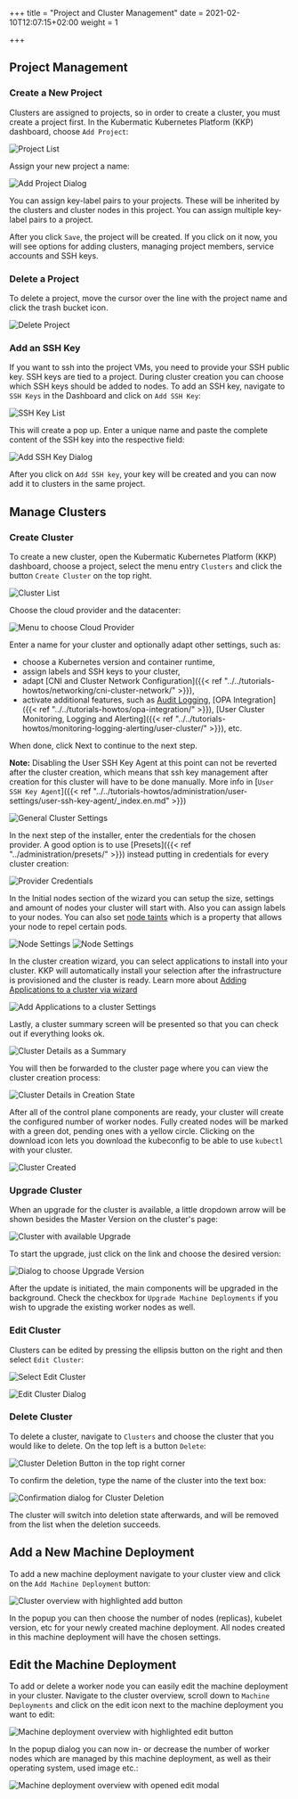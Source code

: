 +++
title = "Project and Cluster Management"
date = 2021-02-10T12:07:15+02:00
weight = 1

+++

## Project Management

### Create a New Project

Clusters are assigned to projects, so in order to create a cluster, you must create a project first. In the Kubermatic Kubernetes Platform (KKP) dashboard, choose `Add Project`:

![Project List](/img/kubermatic/main/tutorials/projects_overview.png?classes=shadow,border "Project List")

Assign your new project a name:

![Add Project Dialog](/img/kubermatic/main/tutorials/project_add.png?classes=shadow,border "Add Project Dialog")

You can assign key-label pairs to your projects. These will be inherited by the clusters and cluster nodes in this project. You can assign multiple key-label pairs to a project.

After you click `Save`, the project will be created. If you click on it now, you will see options for adding clusters, managing project members, service accounts and SSH keys.


### Delete a Project

To delete a project, move the cursor over the line with the project name and click the trash bucket icon.

![Delete Project](/img/kubermatic/main/tutorials/project_delete.png?classes=shadow,border "Delete Project")


### Add an SSH Key

If you want to ssh into the project VMs, you need to provide your SSH public key. SSH keys are tied to a project. During cluster creation you can choose which SSH keys should be added to nodes. To add an SSH key, navigate to `SSH Keys` in the Dashboard and click on `Add SSH Key`:

![SSH Key List](/img/kubermatic/main/tutorials/sshkeys_overview.png?classes=shadow,border "SSH Key List")

This will create a pop up. Enter a unique name and paste the complete content of the SSH key into the respective field:

![Add SSH Key Dialog](/img/kubermatic/main/tutorials/sshkeys_add_dialog.png?classes=shadow,border "Add SSH Key Dialog")

After you click on `Add SSH key`, your key will be created and you can now add it to clusters in the same project.


## Manage Clusters

### Create Cluster

To create a new cluster, open the Kubermatic Kubernetes Platform (KKP) dashboard, choose a project, select the menu entry `Clusters` and click the button `Create Cluster` on the top right.

![Cluster List](/img/kubermatic/main/tutorials/cluster_list.png?classes=shadow,border "Cluster List")

Choose the cloud provider and the datacenter:

![Menu to choose Cloud Provider](/img/kubermatic/main/tutorials/wizard_step_1.png?classes=shadow,border "Menu to choose Cloud Provider")

Enter a name for your cluster and optionally adapt other settings, such as:

- choose a Kubernetes version and container runtime,
- assign labels and SSH keys to your cluster,
- adapt [CNI and Cluster Network Configuration]({{< ref "../../tutorials-howtos/networking/cni-cluster-network/" >}}),
- activate additional features, such as [Audit Logging](https://kubernetes.io/docs/tasks/debug-application-cluster/audit/), [OPA Integration]({{< ref "../../tutorials-howtos/opa-integration/" >}}), [User Cluster Monitoring, Logging and Alerting]({{< ref "../../tutorials-howtos/monitoring-logging-alerting/user-cluster/" >}}), etc.

When done, click Next to continue to the next step.

**Note:**
Disabling the User SSH Key Agent at this point can not be reverted after the cluster creation, which means that ssh key management after creation for this cluster will have to be done manually. More info in [`User SSH Key Agent`]({{< ref "../../tutorials-howtos/administration/user-settings/user-ssh-key-agent/_index.en.md" >}})

![General Cluster Settings](/img/kubermatic/main/tutorials/wizard_step_2.png?classes=shadow,border "General Cluster Settings")


In the next step of the installer, enter the credentials for the chosen provider. A good option is to use [Presets]({{< ref "../administration/presets/" >}}) instead putting in credentials for every cluster creation:

![Provider Credentials](/img/kubermatic/main/tutorials/wizard_step_3.png?classes=shadow,border "Provider Credentials")

In the Initial nodes section of the wizard you can setup the size, settings and amount of nodes your cluster will start with. Also you can assign labels to your nodes. You can also set [node taints](https://kubernetes.io/docs/concepts/configuration/taint-and-toleration/) which is a property that allows your node to repel certain pods.

![Node Settings](/img/kubermatic/main/tutorials/wizard_step_4.png?classes=shadow,border "Node Settings")
![Node Settings](/img/kubermatic/main/tutorials/wizard_step_4.1.png?classes=shadow,border "Node Settings")

In the cluster creation wizard, you can select applications to install into your cluster. KKP will automatically install your selection after the infrastructure is provisioned and the cluster is ready. Learn more about [Adding Applications to a cluster via wizard](https://docs.kubermatic.com/kubermatic/main/tutorials-howtos/applications/add-applications-to-cluster/)

![Add Applications to a cluster Settings](/img/kubermatic/main/tutorials/wizard_step_5.png?classes=shadow,border "Add Applications")

Lastly, a cluster summary screen will be presented so that you can check out if everything looks ok.

![Cluster Details as a Summary](/img/kubermatic/main/tutorials/wizard_step_6.png?classes=shadow,border "Cluster Details as a Summary")

You will then be forwarded to the cluster page where you can view the cluster creation process:

![Cluster Details in Creation State](/img/kubermatic/main/tutorials/cluster_details_after_creation.png?classes=shadow,border "Cluster Details in Creation State")

After all of the control plane components are ready, your cluster will create the configured number of worker nodes. Fully created nodes will be marked with a green dot, pending ones with a yellow circle. Clicking on the download icon lets you download the kubeconfig to be able to use `kubectl` with your cluster.

![Cluster Created](/img/kubermatic/main/tutorials/cluster_details_overview.png?classes=shadow,border "Cluster Created")

### Upgrade Cluster

When an upgrade for the cluster is available, a little dropdown arrow will be shown besides the Master Version on the cluster's page:

![Cluster with available Upgrade](/img/kubermatic/main/tutorials/upgrade_version.png?classes=shadow,border "Cluster with available Upgrade")

To start the upgrade, just click on the link and choose the desired version:

![Dialog to choose Upgrade Version](/img/kubermatic/main/tutorials/change_version.png?classes=shadow,border "Dialog to choose Upgrade Version")

After the update is initiated, the main components will be upgraded in the background. Check the checkbox for `Upgrade Machine Deployments` if you wish to upgrade the existing worker nodes as well.

### Edit Cluster

Clusters can be edited by pressing the ellipsis button on the right and then select `Edit Cluster`:

![Select Edit Cluster](/img/kubermatic/main/tutorials/cluster_edit_menu.png?classes=shadow,border "Select Edit Cluster")

![Edit Cluster Dialog](/img/kubermatic/main/tutorials/edit_cluster_dialog.png?classes=shadow,border "Edit Cluster Dialog")

### Delete Cluster

To delete a cluster, navigate to `Clusters` and choose the cluster that you would like to delete. On the top left is a button `Delete`:

![Cluster Deletion Button in the top right corner](/img/kubermatic/main/tutorials/delete_cluster_button.png?classes=shadow,border "Cluster Deletion Button in the top right corner")

To confirm the deletion, type the name of the cluster into the text box:

![Confirmation dialog for Cluster Deletion](/img/kubermatic/main/tutorials/delete_cluster.png?classes=shadow,border "Confirmation dialog for Cluster Deletion")

The cluster will switch into deletion state afterwards, and will be removed from the list when the deletion succeeds.


## Add a New Machine Deployment

To add a new machine deployment navigate to your cluster view and click on the `Add Machine Deployment` button:

![Cluster overview with highlighted add button](/img/kubermatic/main/tutorials/add_machine_deployment.png?classes=shadow,border "Cluster overview with highlighted add button")

In the popup you can then choose the number of nodes (replicas), kubelet version, etc for your newly created machine deployment. All nodes created in this machine deployment will have the chosen settings.

## Edit the Machine Deployment

To add or delete a worker node you can easily edit the machine deployment in your cluster. Navigate to the cluster overview, scroll down to `Machine Deployments` and click on the edit icon next to the machine deployment you want to edit:

![Machine deployment overview with highlighted edit button](/img/kubermatic/main/tutorials/machine_deployment_edit.png?classes=shadow,border "Machine deployment overview with highlighted edit button")

In the popup dialog you can now in- or decrease the number of worker nodes which are managed by this machine deployment, as well as their operating system, used image etc.:

![Machine deployment overview with opened edit modal](/img/kubermatic/main/tutorials/machine_deployment_edit_dialog.png?classes=shadow,border "Machine deployment overview with opened edit modal")
